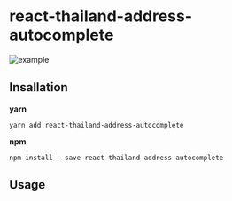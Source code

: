 # react-thailand-address-autocomplete
![example](https://raw.githubusercontent.com/winChawakorn/react-thailand-address-autocomplete/master/assets/react-thailand-address-autocomplete.gif)
## Insallation
**yarn**
```
yarn add react-thailand-address-autocomplete
```
**npm**
```
npm install --save react-thailand-address-autocomplete
```
## Usage
```

```
